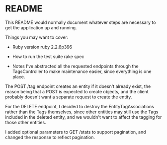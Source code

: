 # README

This README would normally document whatever steps are necessary to get the
application up and running.

Things you may want to cover:

* Ruby version
ruby 2.2.6p396

* How to run the test suite
rake spec

* Notes
I've abstracted all the requested endpoints through the TagsController to make maintenance easier,
since everything is one place.

The POST /tag endpoint creates an entity if it doesn't already exist, the reason being that a POST
is expected to create objects, and the client probably doesn't want a separate request to create
the entity.

For the DELETE endpoint, I decided to destroy the EntityTagAssociations rather than the Tags
themselves, since other entities may still use the Tags included in the deleted entity, and we
wouldn't want to affect the tagging for those other entities.

I added optional parameters to GET /stats to support pagination, and changed the response to
reflect pagination.